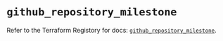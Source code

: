 # `github_repository_milestone`

Refer to the Terraform Registory for docs: [`github_repository_milestone`](https://registry.terraform.io/providers/integrations/github/5.26.0/docs/resources/repository_milestone).
